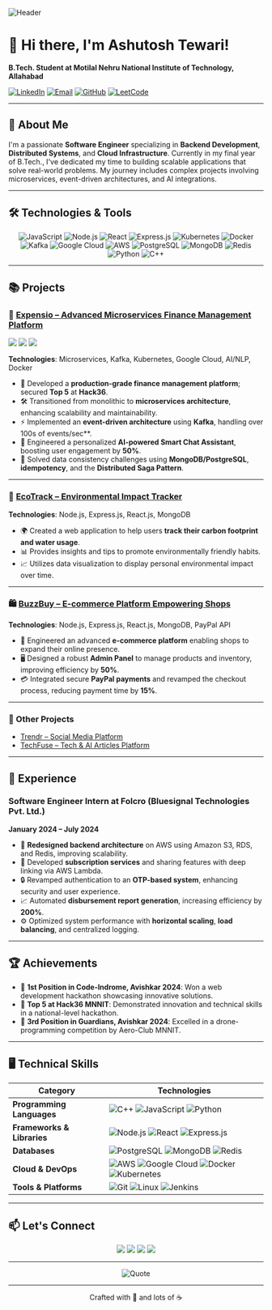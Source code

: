 <!-- Header Image -->
![Header](https://media.licdn.com/dms/image/v2/D5616AQELELdjqGzs2Q/profile-displaybackgroundimage-shrink_350_1400/profile-displaybackgroundimage-shrink_350_1400/0/1728421832703?e=1734566400&v=beta&t=n1t4BGrQTV3WedFSZab8Xs-gZjMpcGmIyIr4XKsJ0CA)

# 👋 Hi there, I'm **Ashutosh Tewari**!

**B.Tech. Student at Motilal Nehru National Institute of Technology, Allahabad**

[![LinkedIn](https://img.shields.io/badge/-LinkedIn-0A66C2?style=flat&logo=Linkedin&logoColor=white)](https://www.linkedin.com/in/ashutew0117/)
[![Email](https://img.shields.io/badge/-Email-D14836?style=flat&logo=Gmail&logoColor=white)](mailto:ashutew987@gmail.com)
[![GitHub](https://img.shields.io/badge/-GitHub-181717?style=flat&logo=GitHub&logoColor=white)](https://github.com/ashuTew01)
[![LeetCode](https://img.shields.io/badge/-LeetCode-FFA116?style=flat&logo=LeetCode&logoColor=white)](https://leetcode.com/krishwave66/)

---

## 🚀 About Me

I'm a passionate **Software Engineer** specializing in **Backend Development**, **Distributed Systems**, and **Cloud Infrastructure**. Currently in my final year of B.Tech., I've dedicated my time to building scalable applications that solve real-world problems. My journey includes complex projects involving microservices, event-driven architectures, and AI integrations.

---

## 🛠️ Technologies & Tools

<p align="center">
  <img src="https://img.shields.io/badge/JavaScript-F7DF1E?style=flat&logo=javascript&logoColor=black" alt="JavaScript">
  <img src="https://img.shields.io/badge/Node.js-339933?style=flat&logo=node.js&logoColor=white" alt="Node.js">
  <img src="https://img.shields.io/badge/React-20232A?style=flat&logo=react&logoColor=61DAFB" alt="React">
  <img src="https://img.shields.io/badge/Express.js-000000?style=flat&logo=express&logoColor=white" alt="Express.js">
  <img src="https://img.shields.io/badge/Kubernetes-326CE5?style=flat&logo=kubernetes&logoColor=white" alt="Kubernetes">
  <img src="https://img.shields.io/badge/Docker-2496ED?style=flat&logo=docker&logoColor=white" alt="Docker">
  <img src="https://img.shields.io/badge/Apache%20Kafka-231F20?style=flat&logo=apache-kafka&logoColor=white" alt="Kafka">
  <img src="https://img.shields.io/badge/Google%20Cloud-4285F4?style=flat&logo=google-cloud&logoColor=white" alt="Google Cloud">
  <img src="https://img.shields.io/badge/Amazon%20AWS-232F3E?style=flat&logo=amazon-aws&logoColor=white" alt="AWS">
  <img src="https://img.shields.io/badge/PostgreSQL-336791?style=flat&logo=postgresql&logoColor=white" alt="PostgreSQL">
  <img src="https://img.shields.io/badge/MongoDB-47A248?style=flat&logo=mongodb&logoColor=white" alt="MongoDB">
  <img src="https://img.shields.io/badge/Redis-DC382D?style=flat&logo=redis&logoColor=white" alt="Redis">
  <img src="https://img.shields.io/badge/Python-3776AB?style=flat&logo=python&logoColor=white" alt="Python">
  <img src="https://img.shields.io/badge/C++-00599C?style=flat&logo=c%2B%2B&logoColor=white" alt="C++">
</p>

---

## 📚 Projects

### 🌟 [Expensio – Advanced Microservices Finance Management Platform](https://github.com/ashuTew01/expensio-2.0-main)

<a href="https://expensio.codelikh.com" target="_blank"><img src="https://img.shields.io/badge/Live_App-Expensio-blue?style=for-the-badge&logo=appveyor"></a>
<a href="https://shorturl.at/Sk4jx" target="_blank"><img src="https://img.shields.io/badge/Technical_Blog-Expensio-orange?style=for-the-badge&logo=medium"></a>
<a href="https://youtu.be/i2YwiRFxRBk" target="_blank"><img src="https://img.shields.io/badge/YouTube_Demo-Expensio-red?style=for-the-badge&logo=youtube"></a>

**Technologies**: Microservices, Kafka, Kubernetes, Google Cloud, AI/NLP, Docker

- 🚀 Developed a **production-grade finance management platform**; secured **Top 5** at **Hack36**.
- 🛠️ Transitioned from monolithic to **microservices architecture**, enhancing scalability and maintainability.
- ⚡ Implemented an **event-driven architecture** using **Kafka**, handling over 100s of events/sec**.
- 🤖 Engineered a personalized **AI-powered Smart Chat Assistant**, boosting user engagement by **50%**.
- 🔄 Solved data consistency challenges using **MongoDB/PostgreSQL**, **idempotency**, and the **Distributed Saga Pattern**.

---

### 🌱 [EcoTrack – Environmental Impact Tracker](https://github.com/ashuTew01/ecotrack)

**Technologies**: Node.js, Express.js, React.js, MongoDB

- 🌍 Created a web application to help users **track their carbon footprint and water usage**.
- 📊 Provides insights and tips to promote environmentally friendly habits.
- 📈 Utilizes data visualization to display personal environmental impact over time.

---

### 🛍️ [BuzzBuy – E-commerce Platform Empowering Shops](https://github.com/ashuTew01/BuzzBuy)

**Technologies**: Node.js, Express.js, React.js, MongoDB, PayPal API

- 🛒 Engineered an advanced **e-commerce platform** enabling shops to expand their online presence.
- 🖥️ Designed a robust **Admin Panel** to manage products and inventory, improving efficiency by **50%**.
- 💳 Integrated secure **PayPal payments** and revamped the checkout process, reducing payment time by **15%**.

---

### 🔧 Other Projects

- [Trendr – Social Media Platform](https://github.com/ashuTew01/trendr)
- [TechFuse – Tech & AI Articles Platform](https://github.com/ashuTew01/techfuse)

---

## 📝 Experience

### **Software Engineer Intern at Folcro (Bluesignal Technologies Pvt. Ltd.)**

**January 2024 – July 2024**

- 🔄 **Redesigned backend architecture** on AWS using Amazon S3, RDS, and Redis, improving scalability.
- 📲 Developed **subscription services** and sharing features with deep linking via AWS Lambda.
- 🔒 Revamped authentication to an **OTP-based system**, enhancing security and user experience.
- 📈 Automated **disbursement report generation**, increasing efficiency by **200%**.
- ⚙️ Optimized system performance with **horizontal scaling**, **load balancing**, and centralized logging.

---

## 🏆 Achievements

- 🥇 **1st Position in Code-Indrome, Avishkar 2024**: Won a web development hackathon showcasing innovative solutions.
- 🏅 **Top 5 at Hack36 MNNIT**: Demonstrated innovation and technical skills in a national-level hackathon.
- 🥉 **3rd Position in Guardians, Avishkar 2024**: Excelled in a drone-programming competition by Aero-Club MNNIT.

---

## 🖥️ Technical Skills

<div align="center">
  
| Category | Technologies |
| --- | --- |
| **Programming Languages** | ![C++](https://img.shields.io/badge/C%2B%2B-00599C?style=flat&logo=c%2B%2B&logoColor=white) ![JavaScript](https://img.shields.io/badge/JavaScript-F7DF1E?style=flat&logo=javascript&logoColor=black) ![Python](https://img.shields.io/badge/Python-3776AB?style=flat&logo=python&logoColor=white) |
| **Frameworks & Libraries** | ![Node.js](https://img.shields.io/badge/Node.js-339933?style=flat&logo=node.js&logoColor=white) ![React](https://img.shields.io/badge/React-20232A?style=flat&logo=react&logoColor=61DAFB) ![Express.js](https://img.shields.io/badge/Express.js-000000?style=flat&logo=express&logoColor=white) |
| **Databases** | ![PostgreSQL](https://img.shields.io/badge/PostgreSQL-336791?style=flat&logo=postgresql&logoColor=white) ![MongoDB](https://img.shields.io/badge/MongoDB-47A248?style=flat&logo=mongodb&logoColor=white) ![Redis](https://img.shields.io/badge/Redis-DC382D?style=flat&logo=redis&logoColor=white) |
| **Cloud & DevOps** | ![AWS](https://img.shields.io/badge/Amazon%20AWS-232F3E?style=flat&logo=amazon-aws&logoColor=white) ![Google Cloud](https://img.shields.io/badge/Google%20Cloud-4285F4?style=flat&logo=google-cloud&logoColor=white) ![Docker](https://img.shields.io/badge/Docker-2496ED?style=flat&logo=docker&logoColor=white) ![Kubernetes](https://img.shields.io/badge/Kubernetes-326CE5?style=flat&logo=kubernetes&logoColor=white) |
| **Tools & Platforms** | ![Git](https://img.shields.io/badge/Git-F05032?style=flat&logo=git&logoColor=white) ![Linux](https://img.shields.io/badge/Linux-FCC624?style=flat&logo=linux&logoColor=black) ![Jenkins](https://img.shields.io/badge/Jenkins-D24939?style=flat&logo=jenkins&logoColor=white) |
  
</div>

---

## 📫 Let's Connect

<p align="center">
  <a href="mailto:ashutew987@gmail.com"><img src="https://img.shields.io/badge/-ashutew987%40gmail.com-D14836?style=flat&logo=Gmail&logoColor=white"/></a>
  <a href="https://www.linkedin.com/in/ashutew0117/"><img src="https://img.shields.io/badge/-ashutew0117-0A66C2?style=flat&logo=Linkedin&logoColor=white"/></a>
  <a href="https://github.com/ashuTew01"><img src="https://img.shields.io/badge/-ashuTew01-181717?style=flat&logo=GitHub&logoColor=white"/></a>
  <a href="https://leetcode.com/krishwave66/"><img src="https://img.shields.io/badge/-krishwave66-FFA116?style=flat&logo=LeetCode&logoColor=white"/></a>
</p>

---

<!-- Dynamic Quote -->
<p align="center">
  <img src="https://quotes-github-readme.vercel.app/api?type=horizontal&theme=radical" alt="Quote">
</p>

---

<!-- Footer -->
<p align="center">
  Crafted with 💙 and lots of ☕
</p>

